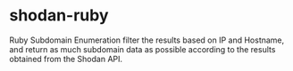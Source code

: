 # shodan-ruby
Ruby Subdomain Enumeration filter the results based on IP and Hostname, and return as much subdomain data as possible according to the results obtained from the Shodan API.
